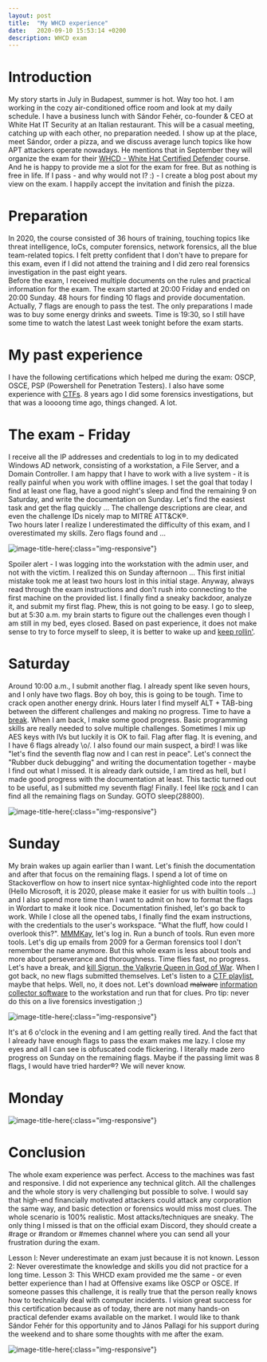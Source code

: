 ```yaml
---
layout: post
title:  "My WHCD experience"
date:   2020-09-10 15:53:14 +0200
description: WHCD exam
---
```


 
# Introduction
My story starts in July in Budapest, summer is hot. Way too hot. I am working in the cozy air-conditioned office room and look at my daily schedule. I have a business lunch with Sándor Fehér, co-founder & CEO at White Hat IT Security at an Italian restaurant. This will be a casual meeting, catching up with each other, no preparation needed. I show up at the place, meet Sándor, order a pizza, and we discuss average lunch topics like how APT attackers operate nowadays. He mentions that in September they will organize the exam for their [WHCD - White Hat Certified Defender](https://whitehat.eu/whcd) course. And he is happy to provide me a slot for the exam for free. But as nothing is free in life. If I pass - and why would not I? :) - I create a blog post about my view on the exam. I happily accept the invitation and finish the pizza. 

# Preparation
In 2020, the course consisted of 36 hours of training, touching topics like threat intelligence, IoCs, computer forensics, network forensics, all the blue team-related topics. I felt pretty confident that I don't have to prepare for this exam, even if I did not attend the training and I did zero real forensics investigation in the past eight years.  
Before the exam, I received multiple documents on the rules and practical information for the exam. The exam started at 20:00 Friday and ended on 20:00 Sunday. 48 hours for finding 10 flags and provide documentation. Actually, 7 flags are enough to pass the test. The only preparations I made was to buy some energy drinks and sweets. Time is 19:30, so I still have some time to watch the latest Last week tonight before the exam starts.  

# My past experience
I have the following certifications which helped me during the exam: OSCP, OSCE, PSP (Powershell for Penetration Testers). I also have some experience with [CTFs](https://cujo.com/first-seclounge-ctf-2020-solutions/). 8 years ago I did some forensics investigations, but that was a loooong time ago, things changed. A lot. 

# The exam - Friday
I receive all the IP addresses and credentials to log in to my dedicated Windows AD network, consisting of a workstation, a File Server, and a Domain Controller. I am happy that I have to work with a live system - it is really painful when you work with offline images. I set the goal that today I find at least one flag, have a good night's sleep and find the remaining 9 on Saturday, and write the documentation on Sunday. Let's find the easiest task and get the flag quickly ... The challenge descriptions are clear, and even the challenge IDs nicely map to MITRE ATT&CK®.  
Two hours later I realize I underestimated the difficulty of this exam, and I overestimated my skills. Zero flags found and ...

![image-title-here](/_img/dog.jpg){:class="img-responsive"}

Spoiler alert - I was logging into the workstation with the admin user, and not with the victim. I realized this on Sunday afternoon ... This first initial mistake took me at least two hours lost in this initial stage. Anyway, always read through the exam instructions and don't rush into connecting to the first machine on the provided list. I finally find a sneaky backdoor, analyze it, and submit my first flag. Phew, this is not going to be easy. I go to sleep, but at 5:30 a.m. my brain starts to figure out the challenges even though I am still in my bed, eyes closed. Based on past experience, it does not make sense to try to force myself to sleep, it is better to wake up and [keep rollin'](https://www.youtube.com/watch?v=RYnFIRc0k6E). 

# Saturday
Around 10:00 a.m., I submit another flag. I already spent like seven hours, and I only have two flags. Boy oh boy, this is going to be tough. Time to crack open another energy drink. Hours later I find myself ALT + TAB-bing between the different challenges and making no progress. Time to have a [break](https://www.youtube.com/watch?v=ncNv1RyGgQk). When I am back, I make some good progress. Basic programming skills are really needed to solve multiple challenges. Sometimes I mix up AES keys with IVs but luckily it is OK to fail. Flag after flag. It is evening, and I have 6 flags already \o/. I also found our main suspect, a bird! I was like "let's find the seventh flag now and I can rest in peace". Let's connect the "Rubber duck debugging" and writing the documentation together - maybe I find out what I missed. It is already dark outside, I am tired as hell, but I made good progress with the documentation at least. This tactic turned out to be useful, as I submitted my seventh flag! Finally. I feel like [rock](https://en.wikipedia.org/wiki/Dwayne_Johnson) and I can find all the remaining flags on Sunday. GOTO sleep(28800). 

![image-title-here](/_img/flag.png){:class="img-responsive"}

# Sunday
My brain wakes up again earlier than I want. Let's finish the documentation and after that focus on the remaining flags. I spend a lot of time on Stackoverflow on how to insert nice syntax-highlighted code into the report (Hello Microsoft, it is 2020, please make it easier for us with builtin tools ...) and I also spend more time than I want to admit on how to format the flags in Wordart to make it look nice. Documentation finished, let's go back to work. While I close all the opened tabs, I finally find the exam instructions, with the credentials to the user's workspace. "What the fluff, how could I overlook this?". [MMMKay](https://www.youtube.com/watch?v=HXQUWmXzPeM), let's log in. Run a bunch of tools. Run even more tools. Let's dig up emails from 2009 for a German forensics tool I don't remember the name anymore. But this whole exam is less about tools and more about perseverance and thoroughness. Time flies fast, no progress. Let's have a break, and [kill Sigrun, the Valkyrie Queen in God of War](https://www.youtube.com/watch?v=7I68_BdAQmw). When I got back, no new flags submitted themselves. Let's listen to a [CTF playlist](https://www.youtube.com/watch?v=fPslvBVqJp8&list=PLz6hefdTd2T5SThoTI0TD-WzwzBVUdj08), maybe that helps. Well, no, it does not. Let's download ~~malware~~ [information collector software](https://github.com/gentilkiwi/mimikatz/releases) to the workstation and run that for clues. Pro tip: never do this on a live forensics investigation ;) 

![image-title-here](/_img/bear.jpg){:class="img-responsive"}

It's at 6 o'clock in the evening and I am getting really tired. And the fact that I already have enough flags to pass the exam makes me lazy. I close my eyes and all I can see is obfuscated code flickering. I literally made zero progress on Sunday on the remaining flags. Maybe if the passing limit was 8 flags, I would have tried harder®? We will never know. 

# Monday

![image-title-here](/_img/cat.gif){:class="img-responsive"}

# Conclusion
The whole exam experience was perfect. Access to the machines was fast and responsive. I did not experience any technical glitch. All the challenges and the whole story is very challenging but possible to solve. I would say that high-end financially motivated attackers could attack any corporation the same way, and basic detection or forensics would miss most clues. The whole scenario is 100% realistic. Most attacks/techniques are sneaky. The only thing I missed is that on the official exam Discord, they should create a #rage or #random or #memes channel where you can send all your frustration during the exam. 
 
Lesson l: Never underestimate an exam just because it is not known. 
Lesson 2: Never overestimate the knowledge and skills you did not practice for a long time. 
Lesson 3: This WHCD exam provided me the same - or even better experience than I had at Offensive exams like OSCP or OSCE. 
If someone passes this challenge, it is really true that the person really knows how to technically deal with computer incidents. I vision great success for this certification because as of today, there are not many hands-on practical defender exams available on the market. 
I would like to thank Sándor Fehér for this opportunity and to János Pallagi for his support during the weekend and to share some thoughts with me after the exam. 

![image-title-here](/_img/whcd.png){:class="img-responsive"}